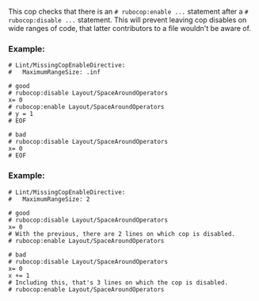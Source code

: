 This cop checks that there is an `# rubocop:enable ...` statement
after a `# rubocop:disable ...` statement. This will prevent leaving
cop disables on wide ranges of code, that latter contributors to
a file wouldn't be aware of.

### Example:
    # Lint/MissingCopEnableDirective:
    #   MaximumRangeSize: .inf

    # good
    # rubocop:disable Layout/SpaceAroundOperators
    x= 0
    # rubocop:enable Layout/SpaceAroundOperators
    # y = 1
    # EOF

    # bad
    # rubocop:disable Layout/SpaceAroundOperators
    x= 0
    # EOF

### Example:
    # Lint/MissingCopEnableDirective:
    #   MaximumRangeSize: 2

    # good
    # rubocop:disable Layout/SpaceAroundOperators
    x= 0
    # With the previous, there are 2 lines on which cop is disabled.
    # rubocop:enable Layout/SpaceAroundOperators

    # bad
    # rubocop:disable Layout/SpaceAroundOperators
    x= 0
    x += 1
    # Including this, that's 3 lines on which the cop is disabled.
    # rubocop:enable Layout/SpaceAroundOperators
